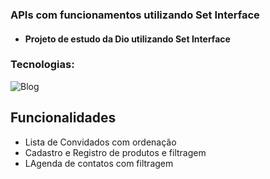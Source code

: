 ### APIs com funcionamentos utilizando Set Interface

- #### Projeto de estudo da Dio utilizando Set Interface

### Tecnologias:

![Blog](https://img.shields.io/badge/Java-ED8B00?style=for-the-badge&logo=openjdk&logoColor=white)

## Funcionalidades

- Lista de Convidados com ordenação
- Cadastro e Registro de produtos e filtragem
- LAgenda de contatos com filtragem